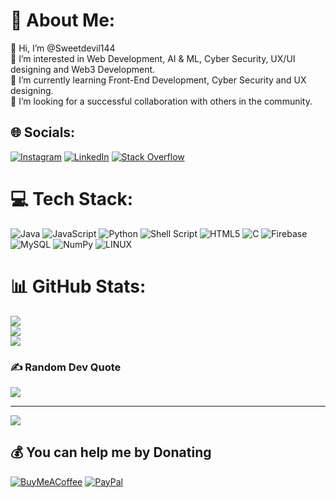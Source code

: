 # 💫 About Me:
👋 Hi, I’m @Sweetdevil144<br>👀 I’m interested in Web Development, AI & ML, Cyber Security, UX/UI designing and Web3 Development.<br>🌱 I’m currently learning Front-End Development, Cyber Security and UX designing.<br>💞️ I’m looking for a successful collaboration with others in the community.<br>


## 🌐 Socials:
[![Instagram](https://img.shields.io/badge/Instagram-%23E4405F.svg?logo=Instagram&logoColor=white)](https://instagram.com/abhinav_pandey_1230) [![LinkedIn](https://img.shields.io/badge/LinkedIn-%230077B5.svg?logo=linkedin&logoColor=white)](https://linkedin.com/in/abhinav-pandey-441504252) [![Stack Overflow](https://img.shields.io/badge/-Stackoverflow-FE7A16?logo=stack-overflow&logoColor=white)](https://stackoverflow.com/users/20455850) 

# 💻 Tech Stack:
![Java](https://img.shields.io/badge/java-%23ED8B00.svg?style=flat&logo=java&logoColor=white) ![JavaScript](https://img.shields.io/badge/javascript-%23323330.svg?style=flat&logo=javascript&logoColor=%23F7DF1E) ![Python](https://img.shields.io/badge/python-3670A0?style=flat&logo=python&logoColor=ffdd54) ![Shell Script](https://img.shields.io/badge/shell_script-%23121011.svg?style=flat&logo=gnu-bash&logoColor=white) ![HTML5](https://img.shields.io/badge/html5-%23E34F26.svg?style=flat&logo=html5&logoColor=white) ![C](https://img.shields.io/badge/c-%2300599C.svg?style=flat&logo=c&logoColor=white) ![Firebase](https://img.shields.io/badge/firebase-%23039BE5.svg?style=flat&logo=firebase) ![MySQL](https://img.shields.io/badge/mysql-%2300f.svg?style=flat&logo=mysql&logoColor=white) ![NumPy](https://img.shields.io/badge/numpy-%23013243.svg?style=flat&logo=numpy&logoColor=white) ![LINUX](https://img.shields.io/badge/Linux-FCC624?style=flat&logo=linux&logoColor=black)
# 📊 GitHub Stats:
![](https://github-readme-stats.vercel.app/api?username=Sweetdevil144&theme=dracula&hide_border=false&include_all_commits=true&count_private=true)<br/>
![](https://github-readme-streak-stats.herokuapp.com/?user=Sweetdevil144&theme=dracula&hide_border=false)<br/>
![](https://github-readme-stats.vercel.app/api/top-langs/?username=Sweetdevil144&theme=dracula&hide_border=false&include_all_commits=true&count_private=true&layout=compact)

### ✍️ Random Dev Quote
![](https://quotes-github-readme.vercel.app/api?type=horizontal&theme=radical)

---
[![](https://visitcount.itsvg.in/api?id=Sweetdevil144&icon=0&color=0)](https://visitcount.itsvg.in)

  ## 💰 You can help me by Donating
  [![BuyMeACoffee](https://img.shields.io/badge/Buy%20Me%20a%20Coffee-ffdd00?style=for-the-badge&logo=buy-me-a-coffee&logoColor=black)](https://buymeacoffee.com/abhinav123) [![PayPal](https://img.shields.io/badge/PayPal-00457C?style=for-the-badge&logo=paypal&logoColor=white)](https://paypal.me/AbhinavPandey1230) 

  
<!-- Proudly created with GPRM ( https://gprm.itsvg.in ) -->
<!---
Sweetdevil144/Sweetdevil144 is a ✨ special ✨ repository because its `README.md` (this file) appears on your GitHub profile.
You can click the Preview link to take a look at your changes.
--->
